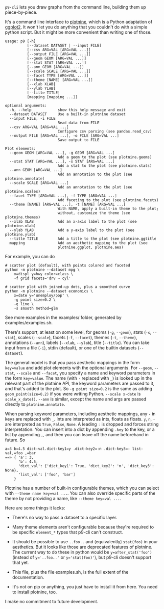 `p9-cli` lets you draw graphs from the command line, building them up piece-by-piece.

It's a command line interface to [plotnine](https://plotnine.readthedocs.io/en/stable/), which is a Python adaptation of [ggplot2](https://ggplot2.tidyverse.org/). It won't let you do anything that you couldn't do with a simple python script. But it might be more convenient than writing one of those.

```
usage: p9 [-h]
          [--dataset DATASET | --input FILE]
          [--csv ARG=VAL [ARG=VAL ...]]
          [--output FILE [ARG=VAL ...]]
          [--geom GEOM [ARG=VAL ...]]
          [--stat STAT [ARG=VAL ...]]
          [--ann GEOM [ARG=VAL ...]]
          [--scale SCALE [ARG=VAL ...]]
          [--facet TYPE [ARG=VAL ...]]
          [--theme [NAME] [ARG=VAL ...]]
          [--xlab XLAB]
          [--ylab YLAB]
          [--title TITLE]
          [mapping [mapping ...]]

optional arguments:
  -h, --help            show this help message and exit
  --dataset DATASET     Use a built-in plotnine dataset
  --input FILE, -i FILE
                        Read data from FILE
  --csv ARG=VAL [ARG=VAL ...]
                        Configure csv parsing (see pandas.read_csv)
  --output FILE [ARG=VAL ...], -o FILE [ARG=VAL ...]
                        Save output to FILE

Plot elements:
  --geom GEOM [ARG=VAL ...], -g GEOM [ARG=VAL ...]
                        Add a geom to the plot (see plotnine.geoms)
  --stat STAT [ARG=VAL ...], -s STAT [ARG=VAL ...]
                        Add a stat to the plot (see plotnine.stats)
  --ann GEOM [ARG=VAL ...]
                        Add an annotation to the plot (see plotnine.annotate)
  --scale SCALE [ARG=VAL ...]
                        Add an annotation to the plot (see plotnine.scales)
  --facet TYPE [ARG=VAL ...], -f TYPE [ARG=VAL ...]
                        Add faceting to the plot (see plotnine.facets)
  --theme [NAME] [ARG=VAL ...], -t [NAME] [ARG=VAL ...]
                        With NAME, apply a built-in theme to the plot;
                        without, customize the theme (see plotnine.themes)
  --xlab XLAB           Add an x-axis label to the plot (see plotnine.xlab)
  --ylab YLAB           Add a y-axis label to the plot (see plotnine.ylab)
  --title TITLE         Add a title to the plot (see plotnine.ggtitle
  mapping               Add an aesthetic mapping to the plot (see
                        plotnine.ggplot, plotnine.aes)
```

For example, you can do

```
# scatter plot (default), with points colored and faceted
python -m plotnine --dataset mpg \
    x=displ y=hwy color=class \
    -f grid facets='drv ~ cyl'

# scatter plot with joined-up dots, plus a smoothed curve
python -m plotnine --dataset economics \
    x=date y='unemploy/pop' \
    -g point size=0.2 \
    -g line \
    -s smooth method=glm
```

See more examples in the examples/ folder, generated by examples/examples.sh.

There's support, at least on some level, for geoms (`-g`, `--geom`), stats (`-s`, `--stat`), scales (`--scale`), facets (`-f`, `--facet`), themes (`-t`, `--theme`), annotations (`--ann`), labels (`--xlab`, `--ylab`), title (`--title`). You can take input from a file (`-i`), stdin (default), or one of the builtin datasets (`--dataset`).

The general model is that you pass aesthetic mappings in the form `key=value` and add plot elements with the optional arguments. For `--geom`, `--stat`, `--scale` and `--facet`, you specify a name and keyword parameters in the form `key=value`. The name (with `-` replaced with `_`) is looked up in the relevant part of the plotnine API, the keyword parameters are passed to it, and that's added to the plot. So `-g point size=0.2` is the same as adding `geom_point(size=0.2)` if you were writing Python. `--scale x-date` is `scale_x_date()`. `--ann` is similar, except the name and args are passed directly to `plotnine.annotate`.

When parsing keyword parameters, including aesthetic mappings, any `-` in keys are replaced with `_`. Ints are interpreted as ints, floats as floats. `y`, `n`, `-` are interpreted as `True`, `False`, `None`. A leading `:` is dropped and forces string interpretation. You can insert into a dict by appending `.key` to the key, or a list by appending `,`, and then you can leave off the name beforehand in future. So

```
a=3 b=4.5 dict-val.dict-key1=y .dict-key2=:n .dict-key3=- list-val,=foo ,=bar
==> { 'a': 3,
      'b': 4.5,
      'dict_val': {'dict_key1': True, 'dict_key2': 'n', 'dict_key3': None},
      'list_val': ['foo', 'bar']
    }
```

Plotnine has a number of built-in configurable themes, which you can select with `--theme name key=val ...`. You can also override specific parts of the theme by not providing a name, like `--theme key=val ...`.

Here are some things it lacks:

* There's no way to pass a dataset to a specific layer.

* Many theme elements aren't configurable because they're required to be specific `element_*` types that p9-cli can't construct.

* It should be possible to use `..foo..` and (equivalently) `stat(foo)` in your aesthetics. But it looks like those are deprecated features of plotnine. The current way to do these in python would be `y=after_stat('foo')` (instead of `y='..foo..'` or `y='stat(foo)'`), but p9-cli doesn't support that yet.

* This file, plus the file examples.sh, is the full extent of the documentation.

* It's not on pip or anything, you just have to install it from here. You need to install plotnine, too.

I make no commitment to future development.
